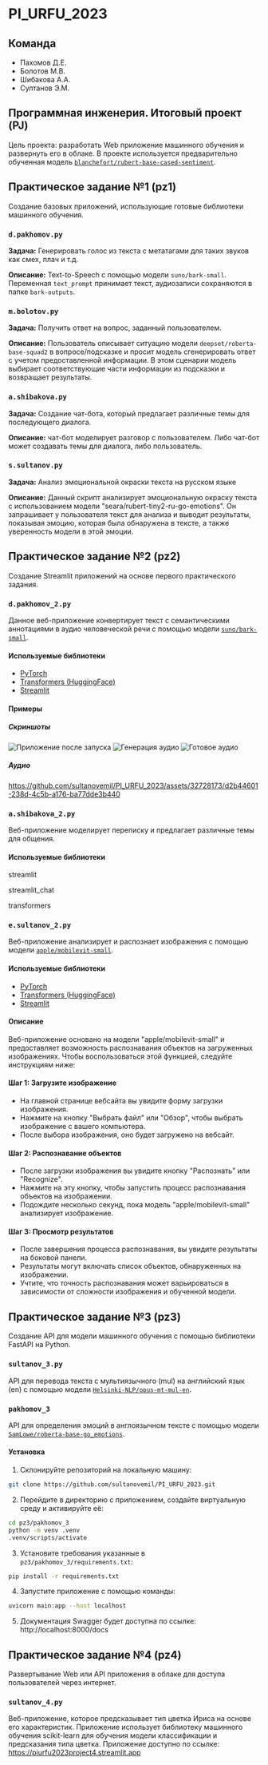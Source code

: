 # PI_URFU_2023

## Команда
* Пахомов Д.Е.
* Болотов М.В.
* Шибакова А.А.
* Султанов Э.М.

## Программная инженерия. Итоговый проект (PJ)
Цель проекта: разработать Web приложение машинного обучения и развернуть его в облаке. 
В проекте используется предварительно обученная модель [`blanchefort/rubert-base-cased-sentiment`](https://huggingface.co/blanchefort/rubert-base-cased-sentiment).


## Практическое задание №1 (pz1)
Создание базовых приложений, использующие готовые библиотеки машинного обучения.

### `d.pakhomov.py`
**Задача:** Генерировать голос из текста с метатагами для таких звуков как смех, плач и т.д.

**Описание:** Text-to-Speech с помощью модели `suno/bark-small`. Переменная `text_prompt` принимает текст, аудиозаписи сохраняются в папке `bark-outputs`.

### `m.bolotov.py`
**Задача:** Получить ответ на вопрос, заданный пользователем.

**Описание:** Пользователь описывает ситуацию модели `deepset/roberta-base-squad2` в вопросе/подсказке и просит модель сгенерировать ответ с учетом предоставленной информации. 
В этом сценарии модель выбирает соответствующие части информации из подсказки и возвращает результаты.

### `a.shibakova.py`
**Задача:** Создание чат-бота, который предлагает различные темы для последующего диалога.

**Описание:** чат-бот моделирует разговор с пользователем. Либо чат-бот может создавать темы для диалога, либо пользователь. 

### `s.sultanov.py`
**Задача:**  Анализ эмоциональной окраски текста на русском языке

**Описание:** Данный скрипт анализирует эмоциональную окраску текста с использованием модели "seara/rubert-tiny2-ru-go-emotions". Он запрашивает у пользователя текст для анализа и выводит результаты, показывая эмоцию, которая была обнаружена в тексте, а также уверенность модели в этой эмоции.



## Практическое задание №2 (pz2)
Создание Streamlit приложений на основе первого практического задания.

### `d.pakhomov_2.py`
Данное веб-приложение конвертирует текст с семантическими аннотациями в аудио человеческой речи с помощью модели [`suno/bark-small`](https://huggingface.co/suno/bark-small).

#### Используемые библиотеки
* [PyTorch](https://pytorch.org)
* [Transformers (HuggingFace)](https://huggingface.co)
* [Streamlit](https://streamlit.io)

#### Примеры
##### Скриншоты
![Приложение после запуска](https://github.com/sultanovemil/PI_URFU_2023/assets/32728173/632656d9-2093-44b4-93e6-8bfb23232041)
![Генерация аудио](https://github.com/sultanovemil/PI_URFU_2023/assets/32728173/4e558c07-db17-4d47-9dcf-3812be38d872)
![Готовое аудио](https://github.com/sultanovemil/PI_URFU_2023/assets/32728173/146ae83f-9e78-4569-b25c-81a8a70a043a)
##### Аудио
https://github.com/sultanovemil/PI_URFU_2023/assets/32728173/d2b44601-238d-4c5b-a176-ba77dde3b440

### `a.shibakova_2.py`
Веб-приложение моделирует переписку и предлагает различные темы для общения. 


#### Используемые библиотеки
streamlit

streamlit_chat

transformers

### `e.sultanov_2.py`
Веб-приложение анализирует и распознает изображения с помощью модели [`apple/mobilevit-small`](https://huggingface.co/apple/mobilevit-small).
#### Используемые библиотеки
* [PyTorch](https://pytorch.org)
* [Transformers (HuggingFace)](https://huggingface.co)
* [Streamlit](https://streamlit.io)
#### Описание
Веб-приложение основано на модели "apple/mobilevit-small" и предоставляет возможность распознавания объектов на загруженных изображениях. Чтобы воспользоваться этой функцией, следуйте инструкциям ниже:
#### Шаг 1: Загрузите изображение
* На главной странице вебсайта вы увидите форму загрузки изображения.
* Нажмите на кнопку "Выбрать файл" или "Обзор", чтобы выбрать изображение с вашего компьютера.
* После выбора изображения, оно будет загружено на вебсайт.
#### Шаг 2: Распознавание объектов
* После загрузки изображения вы увидите кнопку "Распознать" или "Recognize".
* Нажмите на эту кнопку, чтобы запустить процесс распознавания объектов на изображении.
* Подождите несколько секунд, пока модель "apple/mobilevit-small" анализирует изображение.
#### Шаг 3: Просмотр результатов
* После завершения процесса распознавания, вы увидите результаты на боковой панели.
* Результаты могут включать список объектов, обнаруженных на изображении.
* Учтите, что точность распознавания может варьироваться в зависимости от сложности изображения и обученной модели.

## Практическое задание №3 (pz3)
Создание API для модели машинного обучения с помощью библиотеки FastAPI  на Python.

### `sultanov_3.py`
API для перевода текста с мультиязычного (mul) на английский язык (en) с помощью модели [`Helsinki-NLP/opus-mt-mul-en`](https://huggingface.co/Helsinki-NLP/opus-mt-mul-en). 

### `pakhomov_3`
API для определения эмоций в англоязычном тексте с помощью модели [`SamLowe/roberta-base-go_emotions`](https://huggingface.co/SamLowe/roberta-base-go_emotions).

#### Установка
1. Склонируйте репозиторий на локальную машину:
```bash
git clone https://github.com/sultanovemil/PI_URFU_2023.git
```

2. Перейдите в директорию с приложением, создайте виртуальную среду и активируйте её:
```bash
cd pz3/pakhomov_3
python -m venv .venv
.venv/scripts/activate
```

3. Установите требования указанные в `pz3/pakhomov_3/requirements.txt`:
```bash
pip install -r requirements.txt
```

4. Запустите приложение с помощью команды:
```bash
uvicorn main:app --host localhost
```

5. Документация Swagger будет доступна по ссылке: http://localhost:8000/docs

## Практическое задание №4 (pz4)
Развертывание Web или API приложения в облаке для доступа пользователей через интернет.
### `sultanov_4.py`
Веб-приложение, которое предсказывает тип цветка Ириса на основе его характеристик. Приложение использует библиотеку машинного обучения scikit-learn для обучения модели классификации и предсказания типа цветка.
Приложение доступно по ссылке: https://piurfu2023project4.streamlit.app 

